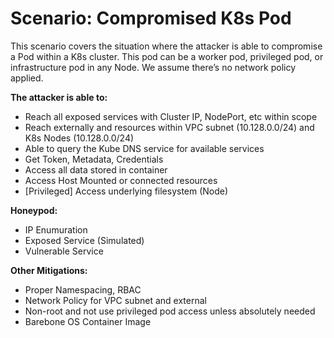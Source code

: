 # Scenario: Compromised K8s Pod
This scenario covers the situation where the attacker is able to compromise a Pod within a K8s cluster. This pod can be a worker pod, privileged pod, or infrastructure pod in any Node. We assume there’s no network policy applied.

**The attacker is able to:**
* Reach all exposed services with Cluster IP, NodePort, etc within scope
* Reach externally and resources within VPC subnet (10.128.0.0/24) and K8s Nodes (10.128.0.0/24)
* Able to query the Kube DNS service for available services
* Get Token, Metadata, Credentials
* Access all data stored in container
* Access Host Mounted or connected resources
* [Privileged] Access underlying filesystem (Node)

**Honeypod:**
* IP Enumuration
* Exposed Service (Simulated)
* Vulnerable Service

**Other Mitigations:**
* Proper Namespacing, RBAC
* Network Policy for VPC subnet and external
* Non-root and not use privileged pod access unless absolutely needed
* Barebone OS Container Image


